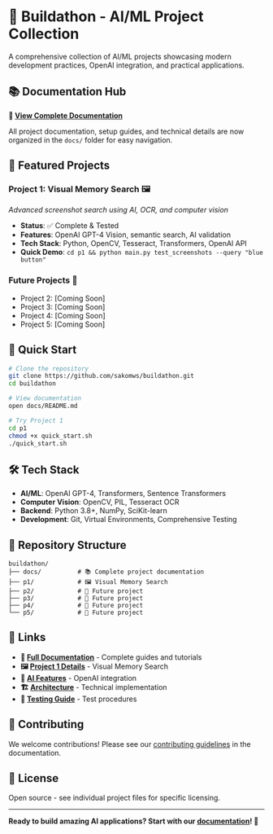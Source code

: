 # 🚀 Buildathon - AI/ML Project Collection

A comprehensive collection of AI/ML projects showcasing modern development practices, OpenAI integration, and practical applications.

## 📚 **Documentation Hub**

**📖 [View Complete Documentation](docs/README.md)**

All project documentation, setup guides, and technical details are now organized in the `docs/` folder for easy navigation.

## 🎯 **Featured Projects**

### **Project 1: Visual Memory Search** 🖼️
*Advanced screenshot search using AI, OCR, and computer vision*

- **Status**: ✅ Complete & Tested
- **Features**: OpenAI GPT-4 Vision, semantic search, AI validation
- **Tech Stack**: Python, OpenCV, Tesseract, Transformers, OpenAI API
- **Quick Demo**: `cd p1 && python main.py test_screenshots --query "blue button"`

### **Future Projects** 🚧
- Project 2: [Coming Soon]
- Project 3: [Coming Soon] 
- Project 4: [Coming Soon]
- Project 5: [Coming Soon]

## 🚀 **Quick Start**

```bash
# Clone the repository
git clone https://github.com/sakomws/buildathon.git
cd buildathon

# View documentation
open docs/README.md

# Try Project 1
cd p1
chmod +x quick_start.sh
./quick_start.sh
```

## 🛠️ **Tech Stack**

- **AI/ML**: OpenAI GPT-4, Transformers, Sentence Transformers
- **Computer Vision**: OpenCV, PIL, Tesseract OCR
- **Backend**: Python 3.8+, NumPy, SciKit-learn
- **Development**: Git, Virtual Environments, Comprehensive Testing

## 📁 **Repository Structure**

```
buildathon/
├── docs/          # 📚 Complete project documentation
├── p1/            # 🖼️ Visual Memory Search
├── p2/            # 🚧 Future project
├── p3/            # 🚧 Future project
├── p4/            # 🚧 Future project
└── p5/            # 🚧 Future project
```

## 🔗 **Links**

- **📖 [Full Documentation](docs/README.md)** - Complete guides and tutorials
- **🖼️ [Project 1 Details](docs/PROJECT_1_README.md)** - Visual Memory Search
- **🤖 [AI Features](docs/PROJECT_1_OPENAI_README.md)** - OpenAI integration
- **🏗️ [Architecture](docs/PROJECT_1_STRUCTURE.md)** - Technical implementation
- **🧪 [Testing Guide](docs/PROJECT_1_TEST_DATASET.md)** - Test procedures

## 🤝 **Contributing**

We welcome contributions! Please see our [contributing guidelines](docs/README.md#contributing) in the documentation.

## 📄 **License**

Open source - see individual project files for specific licensing.

---

**Ready to build amazing AI applications? Start with our [documentation](docs/README.md)! 🚀**